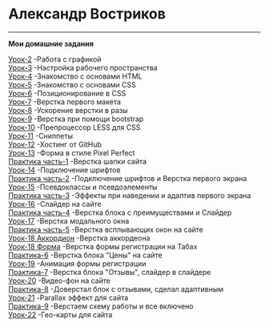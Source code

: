 # Александр Востриков
***
__Мои домашние задания__

[Урок-2](https://github.com/alex678go/alex678go.github.io/tree/master/lesson-2) -Работа с графикой  
[Урок-3](https://github.com/alex678go/alex678go.github.io/tree/master/lesson-3) -Настройка рабочего пространства  
[Урок-4](https://github.com/alex678go/alex678go.github.io/tree/master/lesson-4) -Знакомство с основами HTML  
[Урок-5](https://github.com/alex678go/alex678go.github.io/tree/master/lesson-5/src) -Знакомство с основами CSS  
[Урок-6](https://github.com/alex678go/alex678go.github.io/tree/master/lesson-6) -Позиционирование в CSS  
[Урок-7](https://github.com/alex678go/alex678go.github.io/tree/master/lesson-7/src) -Верстка первого макета  
[Урок-8](https://github.com/alex678go/alex678go.github.io/tree/master/lesson-8/src) -Ускорение верстки в разы  
[Урок-9](https://github.com/alex678go/alex678go.github.io/tree/master/lesson-9/src) -Верстка при помощи bootstrap  
[Урок-10](https://github.com/alex678go/alex678go.github.io/tree/master/lesson-10) -Препроцессор LESS для CSS  
[Урок-11](https://github.com/alex678go/alex678go.github.io/tree/master/lesson-11) -Сниппеты  
[Урок-12](https://github.com/alex678go/alex678go.github.io/tree/master/lesson-12) -Хостинг от GitHub  
[Урок-13](https://github.com/alex678go/alex678go.github.io/tree/master/lesson-13.1/src) -Форма в стиле Pixel Perfect  
[Практика часть-1](https://github.com/alex678go/alex678go.github.io/tree/master/lesson-13.2/src) -Верстка шапки сайта   
[Урок-14](https://github.com/alex678go/alex678go.github.io/tree/master/lesson-14/src) -Подключение шрифтов  
[Практика часть-2](https://github.com/alex678go/alex678go.github.io/tree/master/lesson-14%20practice-2/src) -Подключение шрифтов и Верстка первого экрана  
[Урок-15](https://github.com/alex678go/alex678go.github.io/tree/master/lesson-15/src) -Псевдоклассы и псевдоэлементы  
[Практика часть-3](https://github.com/alex678go/alex678go.github.io/tree/master/lesson-15%20practice-3/src) -Эффекты при наведении и адаптив первого экрана  
[Урок-16](https://github.com/alex678go/alex678go.github.io/tree/master/lesson-16/src) -Слайдер на сайте  
[Практика часть-4](https://github.com/alex678go/alex678go.github.io/tree/master/Practice-4/src) -Верстка блока с преимуществами и Слайдер  
[Урок-17](https://github.com/alex678go/alex678go.github.io/tree/master/lesson-17/src) -Верстка модального окна  
[Практика часть-5](https://github.com/alex678go/alex678go.github.io/tree/master/Practice-5/src) -Верстка всплывающих окон на сайте  
[Урок-18 Аккордион](https://github.com/alex678go/alex678go.github.io/tree/master/lesson-18_accord/src) -Верстка аккордеона  
[Урок-18 Форма](https://github.com/alex678go/alex678go.github.io/tree/master/lesson-18_forma/src) -Верстка формы регистрации на Табах  
[Практика-6](https://github.com/alex678go/alex678go.github.io/tree/master/Practice-6/src) -Верстка блока "Цены" на сайте  
[Урок-19](https://github.com/alex678go/alex678go.github.io/tree/master/lesson-19/src) -Анимация формы регистрации  
[Практика-7](https://github.com/alex678go/alex678go.github.io/tree/master/Practice-7/src) -Верстка блока "Отзывы", слайдер в слайдере  
[Урок-20](https://github.com/alex678go/alex678go.github.io/tree/master/lesson-20/src) -Видео-фон на сайте  
[Практика-8](https://github.com/alex678go/alex678go.github.io/tree/master/Practice-8/src) -Доверстал блок с отзывами, сделал адаптивным  
[Урок-21](https://github.com/alex678go/alex678go.github.io/tree/master/lesson-21) -Parallax эффект для сайта  
[Практика-9](https://github.com/alex678go/alex678go.github.io/tree/master/Practice-9/src) -Верстаем схему работы и все включено  
[Урок-22](https://github.com/alex678go/alex678go.github.io/tree/master/lesson-22/src) -Гео-карты для сайта
